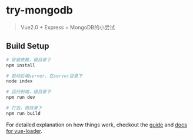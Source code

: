 # try-mongodb

> Vue2.0 + Express + MongoDB的小尝试

## Build Setup

``` bash
# 安装依赖，根目录下
npm install

# 启动后端server，在server目录下
node index

# 运行前端，根目录下
npm run dev

# 打包，根目录下
npm run build

```

For detailed explanation on how things work, checkout the [guide](http://vuejs-templates.github.io/webpack/) and [docs for vue-loader](http://vuejs.github.io/vue-loader).
